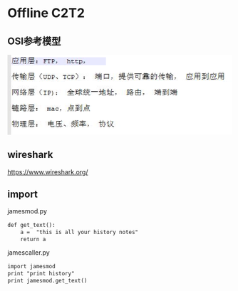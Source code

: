 # Offline C2T2



## OSI参考模型
![](NET.png)



## wireshark
https://www.wireshark.org/




## import

jamesmod.py
    
    def get_text():
	    a =  "this is all your history notes"
	    return a

jamescaller.py


    import jamesmod
    print "print history"
    print jamesmod.get_text()






